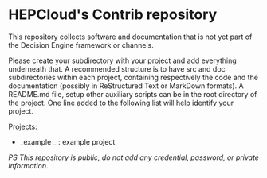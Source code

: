 # HEPCloud's Contrib repository

This repository collects software and documentation that is not yet part of the Decision Engine framework or channels.

Please create your subdirectory with your project and add everything underneath that.
A recommended structure is to have src and doc subdirectories within each project, containing respectively the code and the documentation (possibly in ReStructured Text or MarkDown formats). A README.md file, setup other auxiliary scripts can be in the root directory of the project. 
One line added to the following list will help identify your project.

Projects:
* _example _ : example project


*PS This repository is public, do not add any credential, password, or private information.*
